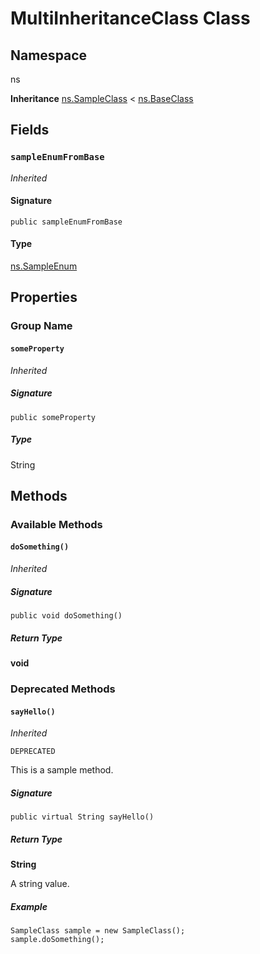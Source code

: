 # MultiInheritanceClass Class

## Namespace
ns

**Inheritance**
[ns.SampleClass](../SampleGroup/ns.SampleClass.md) < [ns.BaseClass](./ns.BaseClass.md)

## Fields
### `sampleEnumFromBase`

*Inherited*

#### Signature
```apex
public sampleEnumFromBase
```

#### Type
[ns.SampleEnum](../Sample-Enums/ns.SampleEnum.md)

## Properties
### Group Name
#### `someProperty`

*Inherited*

##### Signature
```apex
public someProperty
```

##### Type
String

## Methods
### Available Methods
#### `doSomething()`

*Inherited*

##### Signature
```apex
public void doSomething()
```

##### Return Type
**void**

### Deprecated Methods
#### `sayHello()`

*Inherited*

`DEPRECATED`

This is a sample method.

##### Signature
```apex
public virtual String sayHello()
```

##### Return Type
**String**

A string value.

##### Example
```apex
SampleClass sample = new SampleClass();
sample.doSomething();
```
